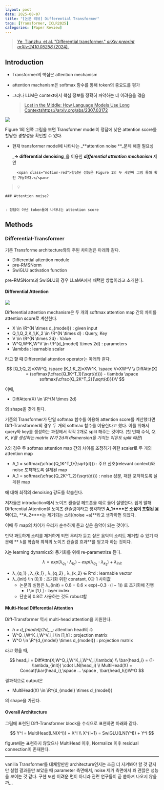 ```yaml
---
layout: post
date: 2025-08-07
title: "[논문 리뷰] Differential Transformer"
tags: [Transformer, ICLR2025]
categories: [Paper Review]
---
```


> [Ye, Tianzhu, et al. "Differential transformer." ](https://arxiv.org/abs/2410.05258)[_arXiv preprint arXiv:2410.05258_](https://arxiv.org/abs/2410.05258)[ (2024).](https://arxiv.org/abs/2410.05258)



## Introduction

- Transformer의 핵심은 attention mechanism
- attention machanism은 softmax 함수를 통해 token의 중요도를 평가
- 그러나 LLM은 context에서 핵심 정보를 정확히 파악하는 데 어려움을 겪음

	> [Lost in the Middle: How Language Models Use Long Contextshttps://arxiv.org/abs/2307.03172](https://arxiv.org/abs/2307.03172)


![](https://prod-files-secure.s3.us-west-2.amazonaws.com/542b861c-36a8-4051-84e5-8804b6728dba/9083ea56-691a-4752-ae26-47f403431ac8/image.png?X-Amz-Algorithm=AWS4-HMAC-SHA256&X-Amz-Content-Sha256=UNSIGNED-PAYLOAD&X-Amz-Credential=ASIAZI2LB4662RY7NF3T%2F20251003%2Fus-west-2%2Fs3%2Faws4_request&X-Amz-Date=20251003T050114Z&X-Amz-Expires=3600&X-Amz-Security-Token=IQoJb3JpZ2luX2VjEKX%2F%2F%2F%2F%2F%2F%2F%2F%2F%2FwEaCXVzLXdlc3QtMiJHMEUCIBlp17lz09nzGs%2FgDAJFg5demSmvgs%2BcctDZiHfTXxswAiEAjSV6O467kQ54SuL59l8hadiTswlCgeCZcX2nehTVBW4q%2FwMIPhAAGgw2Mzc0MjMxODM4MDUiDPEvjpKpDoYiwIo0wSrcA8CKCN54c%2FZzT%2B8VuCR3k2i6ZIwCB25Fx7YX7TFIfr289uI2YQc8iAmc8JuziCgs0pH%2FRfCphvCq9d0pzcmRNTQqhByqbGZr0x0dS8ZFccKa67u85VzVNhK5HcdhzZpPkDj1LTIvLC6SgMU3XalMm9WjddwIBoGWjwdRXz1oLPV1sawsNpVe42uiAIIZ19qbmweIaDeMBa9N574LKS1eYPPFAE31PmMrE4KOWf1kUQWum%2FsD2PGJyFn4QxFnj3CWrBf6CxhfnGPxsk03EYfdkPl2DBG8tDrZdtf7ggje%2FPE61GhCcqA%2BXh3ebSsAhl1qF8CpBJnx6XJp1wS37%2BUvar8YNqvtTTa56P%2BUEowBHk6i7WpJrt6z4lVYxmHPqOWQERczzKAIjVx%2B2Rq8GNhKFyY135eSWyhCddyP5t0elE01pFtgr%2Bocq9KYVi%2BD7sPIS6BbPzMMOrDkwdoArJsWtAaoMymgiMtw1L%2FtgGVxrhUffGaEYU%2Fr8JbLR%2FPbVFkAtph5M3u8D1Op7LBMbDUVFfVqjaaqqbJBuEv4yNb5YqIC%2FxKVvMYiRwjAcSodr8Lith%2Bq7F9o9PumUJVqkTrdL9Px8cnreU0TPHLwUCAiKkOUmnwFXnbqi%2B9JBtMxMNms%2FcYGOqUBOyuBELhFSuj7bozVSaKVW7NB28WP6ra5RmaBVStO4J%2BlpWAcnHWiIft7jirjY%2B%2BFjJySYIe%2FCp3Qp7arWize7FeI35P1dwV0H0W0xUW9YHbZaAUy%2BO568vznb24HHGaM7qNWRIcRo1D4RQ81sLJIgVf1mDnnyATguZiinWV1MVqFyDM9WHb4ppa8i3I1MDDsQM52lvdo%2B3x6C0OjwYLX5KTula6T&X-Amz-Signature=ea146eb10605bcf16eb9af5c3f1e15242185a14cc375ff37c7d1b49b1caa572a&X-Amz-SignedHeaders=host&x-amz-checksum-mode=ENABLED&x-id=GetObject)


Figure 1의 왼쪽 그림을 보면 Transformer model이 정답에 낮은 attention score를 할당한 경향성을 확인할 수 있다.

- 현재 transformer model에 나타나는 _**attention noise **_문제 해결 필요성

	_**→ differential denoising**_을 이용한 _**differential attention mechanism**_ 제안


		<span class="notion-red">향상된 성능은 Figure 1의 두 세번째 그림 통해 확인 가능하다.</span>


> 💡 


	### Attention noise?


	: 정답이 아닌 token들에 나타나는 attention score



## Methods



### Differential-Transformer


기존 Transforme architecture와의 주된 차이점은 아래와 같다.

- Differential attention module
- pre-RMSNorm
- SwiGLU activation function

pre-RMSNorm과 SwiGLU의 경우 LLaMA에서 채택한 방법이라고 소개한다.



#### Differential Attention


![](https://prod-files-secure.s3.us-west-2.amazonaws.com/542b861c-36a8-4051-84e5-8804b6728dba/116d70b2-1963-4810-9167-f4c7d8a06e8f/image.png?X-Amz-Algorithm=AWS4-HMAC-SHA256&X-Amz-Content-Sha256=UNSIGNED-PAYLOAD&X-Amz-Credential=ASIAZI2LB4662RY7NF3T%2F20251003%2Fus-west-2%2Fs3%2Faws4_request&X-Amz-Date=20251003T050114Z&X-Amz-Expires=3600&X-Amz-Security-Token=IQoJb3JpZ2luX2VjEKX%2F%2F%2F%2F%2F%2F%2F%2F%2F%2FwEaCXVzLXdlc3QtMiJHMEUCIBlp17lz09nzGs%2FgDAJFg5demSmvgs%2BcctDZiHfTXxswAiEAjSV6O467kQ54SuL59l8hadiTswlCgeCZcX2nehTVBW4q%2FwMIPhAAGgw2Mzc0MjMxODM4MDUiDPEvjpKpDoYiwIo0wSrcA8CKCN54c%2FZzT%2B8VuCR3k2i6ZIwCB25Fx7YX7TFIfr289uI2YQc8iAmc8JuziCgs0pH%2FRfCphvCq9d0pzcmRNTQqhByqbGZr0x0dS8ZFccKa67u85VzVNhK5HcdhzZpPkDj1LTIvLC6SgMU3XalMm9WjddwIBoGWjwdRXz1oLPV1sawsNpVe42uiAIIZ19qbmweIaDeMBa9N574LKS1eYPPFAE31PmMrE4KOWf1kUQWum%2FsD2PGJyFn4QxFnj3CWrBf6CxhfnGPxsk03EYfdkPl2DBG8tDrZdtf7ggje%2FPE61GhCcqA%2BXh3ebSsAhl1qF8CpBJnx6XJp1wS37%2BUvar8YNqvtTTa56P%2BUEowBHk6i7WpJrt6z4lVYxmHPqOWQERczzKAIjVx%2B2Rq8GNhKFyY135eSWyhCddyP5t0elE01pFtgr%2Bocq9KYVi%2BD7sPIS6BbPzMMOrDkwdoArJsWtAaoMymgiMtw1L%2FtgGVxrhUffGaEYU%2Fr8JbLR%2FPbVFkAtph5M3u8D1Op7LBMbDUVFfVqjaaqqbJBuEv4yNb5YqIC%2FxKVvMYiRwjAcSodr8Lith%2Bq7F9o9PumUJVqkTrdL9Px8cnreU0TPHLwUCAiKkOUmnwFXnbqi%2B9JBtMxMNms%2FcYGOqUBOyuBELhFSuj7bozVSaKVW7NB28WP6ra5RmaBVStO4J%2BlpWAcnHWiIft7jirjY%2B%2BFjJySYIe%2FCp3Qp7arWize7FeI35P1dwV0H0W0xUW9YHbZaAUy%2BO568vznb24HHGaM7qNWRIcRo1D4RQ81sLJIgVf1mDnnyATguZiinWV1MVqFyDM9WHb4ppa8i3I1MDDsQM52lvdo%2B3x6C0OjwYLX5KTula6T&X-Amz-Signature=e25259f028e6b3670da676dce5cd33977af503fa33c83c599248afd69aeb502e&X-Amz-SignedHeaders=host&x-amz-checksum-mode=ENABLED&x-id=GetObject)


Differential attention mechanism은 두 개의 softmax attention map 간의 차이를 attention score로 계산한다.

- X \in \R^{N \times d\_{model}} : given input
- Q\_1,Q\_2,K\_1,K\_2 \in \R^{N \times d} : Query, Key
- V \in \R^{N \times 2d} : Value
- W^Q,W^K,W^V \in \R^{d\_{model} \times 2d} : parameters
- \lambda : learnable scalar

라고 할 때 Differential attention operator는 아래와 같다.


$$
[Q_1;Q_2]=XW^Q, \space [K_1;K_2]=XW^K, \space V=XW^V \\
DiffAttn(X) = (softmax(\cfrac{Q_1K^T_1}{\sqrt{d}}) - \lambda \space softmax(\cfrac{Q_2K^T_2}{\sqrt{d}}))V
$$


이때,

- DiffAtten(X) \in \R^{N \times 2d}

의 shape을 갖게 된다.


기존의 Transformer가 단일 softmax 함수를 이용해 attention score를 계산했다면 Diff-Transformer의 경우 두 개의 softmax 함수를 이용한다고 했다. 이를 위해서 query와 key를 생성하는 과정에서 각각 2개로 split 해주는 것이다. <span class="notion-red">(첫 번째 수식, </span><span class="notion-red">_Q, K, V를 생성하는 matrix W가 2d의 dismension을 가지는 이유도 split 때문_</span><span class="notion-red">)</span>


 λ의 경우 두 softmax attention map 간의 차이를 조정하기 위한 scaler로 두 개의 attention map

- A\_1 = softmax(\cfrac{Q\_1K^T\_1}{\sqrt{d}}) : 주요 신호(relevant context)와 noise 포착하도록 설계된 map
- A\_1 = softmax(\cfrac{Q\_2K^T\_2}{\sqrt{d}}) : noise 성분, 패턴 포착하도록 설계된 map 

에 대해 최적의 denoising 강도를 학습한다.


저자들은 introduction에서 노이즈 캔슬링 헤드폰을 예로 들어 설명한다. 쉽게 말해 Differential Attention을 노이즈 캔슬링이라고 생각하면 **A\_1****은 소음이 포함된 음악**이고, **A\_2****는 제거되는 소리(noise +a)**라고 생각하면 되겠다. 


이때 두 map의 차이가 우리가 순수하게 듣고 싶은 음악이 되는 것이다. 


만약 과도하게 소리를 제거하게 되면 우리가 듣고 싶은 음악의 소리도 제거할 수 있기 때문에 ** λ를 학습해 최적의 노이즈 캔슬링 효과**를 얻고자 하는 것이다.


λ는 learning dynamics와 동기화를 위해 re-parametrize 된다.


$$
\lambda = exp(\lambda_{q_1} \cdot \lambda_{k_1}) - exp(\lambda_{q_2} \cdot \lambda_{k_2}) + \lambda_{init}
$$

- λ\_{q\_1} , λ\_{k\_1} , λ\_{q\_2} , λ\_{k\_2} ∈ R^d : learnable vector
- λ\_{init} \in (0,1) : 초기화 위한 constant, 0과 1 사이값
	- 논문의 실험은 λ\_{init} = 0.8 − 0.6 × exp(−0.3 · (l − 1)) 로 초기화해 진행
		- l \in [1,L] : layer index
	- 단순히 0.8로 사용하는 것도 robust함


#### **Multi-Head Differential Attention**


Diff-Transformer 역시 multi-head attention을 지원한다.

- _h = d\_{model}/2d__ _: attention head의 수
- W^Q\_i,W^K\_i,W^V\_i,i \in [1,h] : projection matrix
- W^O \in \R^{d\_{model} \times d\_{model}} : projection matrix

라고 했을 때,


$$
head_i = DiffAttn(X;W^Q_i,W^K_i,W^V_i,\lambda) \\
\bar{head_i} = (1-\lambda_{init}) \cdot LN(head_i) \\
MultiHead(X) = Concat(\bar{head_i},\space ... \space , \bar{head_h})W^O
$$


결과적으로 output은

- MultiHead(X) \in \R^{d\_{model} \times d\_{model}}

의 shape을 가진다.



#### Overall Architecture


그림에 표현된 Diff-Transformer block을 수식으로 표현하면 아래와 같다.


$$
Y^l = MultiHead(LN(X^l)) + X^l \\
X^{l+1} = SwiGLU(LN(Y^l)) + Y^l
$$


figure에는 표현하지 않았으나 MultiHead 이후, Normalize 이후 residual connection이 존재한다.


---


vanilla Transformer를 대체할만한 architecture인지는 조금 더 지켜봐야 할 것 같지만 실험 결과들만 보았을 때 parameter 측면에서, noise 제거 측면에서 꽤 괜찮은 성능을 보이는 것 같다. 구현 또한 어려운 편이 아니라 관련 연구들이 곧 쏟아져 나오지 않을까,,,

